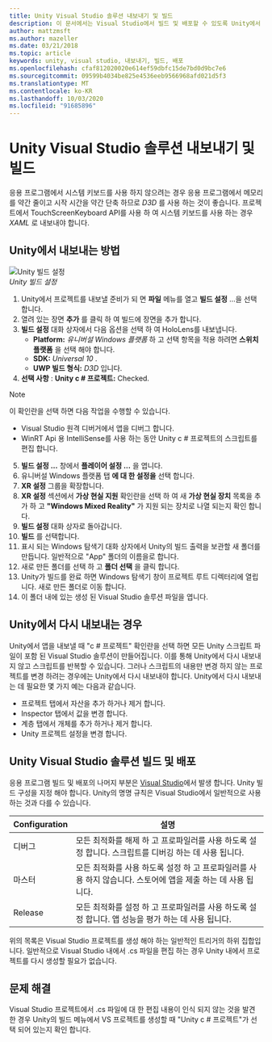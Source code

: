 ```yaml
---
title: Unity Visual Studio 솔루션 내보내기 및 빌드
description: 이 문서에서는 Visual Studio에서 빌드 및 배포할 수 있도록 Unity에서 혼합 현실 프로젝트를 내보내는 방법을 간략하게 설명 합니다.
author: mattzmsft
ms.author: mazeller
ms.date: 03/21/2018
ms.topic: article
keywords: unity, visual studio, 내보내기, 빌드, 배포
ms.openlocfilehash: cfaf812020020e614ef59dbfc15de7bd0d9bc7e6
ms.sourcegitcommit: 09599b4034be825e4536eeb9566968afd021d5f3
ms.translationtype: MT
ms.contentlocale: ko-KR
ms.lasthandoff: 10/03/2020
ms.locfileid: "91685896"
---
```

# <a name="exporting-and-building-a-unity-visual-studio-solution"></a>Unity Visual Studio 솔루션 내보내기 및 빌드

응용 프로그램에서 시스템 키보드를 사용 하지 않으려는 경우 응용 프로그램에서 메모리를 약간 줄이고 시작 시간을 약간 단축 하므로 *D3D* 를 사용 하는 것이 좋습니다. 프로젝트에서 TouchScreenKeyboard API를 사용 하 여 시스템 키보드를 사용 하는 경우 *XAML* 로 내보내야 합니다.

## <a name="how-to-export-from-unity"></a>Unity에서 내보내는 방법

![Unity 빌드 설정](images/unitybuildsettings-300px.png)<br>
*Unity 빌드 설정*

1. Unity에서 프로젝트를 내보낼 준비가 되 면 **파일** 메뉴를 열고 **빌드 설정** ...을 선택 합니다.
2. 열려 있는 장면 **추가** 를 클릭 하 여 빌드에 장면을 추가 합니다.
3. **빌드 설정** 대화 상자에서 다음 옵션을 선택 하 여 HoloLens를 내보냅니다.
   * **Platform:** *유니버설 Windows 플랫폼* 하 고 선택 항목을 적용 하려면 **스위치 플랫폼** 을 선택 해야 합니다.
   * **SDK:** *Universal 10* .
   * **UWP 빌드 형식:** *D3D* 입니다.
4. **선택 사항** : **Unity c # 프로젝트:** Checked.

>[!NOTE]
>이 확인란을 선택 하면 다음 작업을 수행할 수 있습니다.
>* Visual Studio 원격 디버거에서 앱을 디버그 합니다.
>* WinRT Api 용 IntelliSense를 사용 하는 동안 Unity c # 프로젝트의 스크립트를 편집 합니다.

5. **빌드 설정 ...** 창에서 **플레이어 설정 ...** 을 엽니다.
6. 유니버설 Windows 플랫폼 탭 **에 대 한 설정을** 선택 합니다.
7. **XR 설정** 그룹을 확장합니다.
8. **XR 설정** 섹션에서 **가상 현실 지원** 확인란을 선택 하 여 새 **가상 현실 장치** 목록을 추가 하 고 **"Windows Mixed Reality"** 가 지원 되는 장치로 나열 되는지 확인 합니다.
9. **빌드 설정** 대화 상자로 돌아갑니다.
10. **빌드** 를 선택합니다.
11. 표시 되는 Windows 탐색기 대화 상자에서 Unity의 빌드 출력을 보관할 새 폴더를 만듭니다. 일반적으로 "App" 폴더의 이름을로 합니다.
12. 새로 만든 폴더를 선택 하 고 **폴더 선택** 을 클릭 합니다.
13. Unity가 빌드를 완료 하면 Windows 탐색기 창이 프로젝트 루트 디렉터리에 열립니다. 새로 만든 폴더로 이동 합니다.
14. 이 폴더 내에 있는 생성 된 Visual Studio 솔루션 파일을 엽니다.

## <a name="when-to-re-export-from-unity"></a>Unity에서 다시 내보내는 경우

Unity에서 앱을 내보낼 때 "c # 프로젝트" 확인란을 선택 하면 모든 Unity 스크립트 파일이 포함 된 Visual Studio 솔루션이 만들어집니다. 이를 통해 Unity에서 다시 내보내지 않고 스크립트를 반복할 수 있습니다. 그러나 스크립트의 내용만 변경 하지 않는 프로젝트를 변경 하려는 경우에는 Unity에서 다시 내보내야 합니다. Unity에서 다시 내보내는 데 필요한 몇 가지 예는 다음과 같습니다.
* 프로젝트 탭에서 자산을 추가 하거나 제거 합니다.
* Inspector 탭에서 값을 변경 합니다.
* 계층 탭에서 개체를 추가 하거나 제거 합니다.
* Unity 프로젝트 설정을 변경 합니다.

## <a name="building-and-deploying-a-unity-visual-studio-solution"></a>Unity Visual Studio 솔루션 빌드 및 배포

응용 프로그램 빌드 및 배포의 나머지 부분은 [Visual Studio](../platform-capabilities-and-apis/using-visual-studio.md)에서 발생 합니다. Unity 빌드 구성을 지정 해야 합니다. Unity의 명명 규칙은 Visual Studio에서 일반적으로 사용 하는 것과 다를 수 있습니다.

|  Configuration  |  설명 | 
|----------|----------|
|  디버그  |  모든 최적화를 해제 하 고 프로파일러를 사용 하도록 설정 합니다. 스크립트를 디버깅 하는 데 사용 됩니다. | 
|  마스터  |  모든 최적화를 사용 하도록 설정 하 고 프로파일러를 사용 하지 않습니다. 스토어에 앱을 제출 하는 데 사용 됩니다. | 
|  Release  |  모든 최적화를 설정 하 고 프로파일러를 사용 하도록 설정 합니다. 앱 성능을 평가 하는 데 사용 됩니다. | 

위의 목록은 Visual Studio 프로젝트를 생성 해야 하는 일반적인 트리거의 하위 집합입니다. 일반적으로 Visual Studio 내에서 .cs 파일을 편집 하는 경우 Unity 내에서 프로젝트를 다시 생성할 필요가 없습니다.

## <a name="troubleshooting"></a>문제 해결

Visual Studio 프로젝트에서 .cs 파일에 대 한 편집 내용이 인식 되지 않는 것을 발견 한 경우 Unity의 빌드 메뉴에서 VS 프로젝트를 생성할 때 "Unity c # 프로젝트"가 선택 되어 있는지 확인 합니다.
